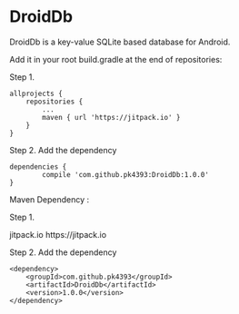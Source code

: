 # DroidDb
DroidDb is a key-value SQLite based database for Android.

Add it in your root build.gradle at the end of repositories:

 Step 1.
 
	allprojects {
		repositories {
			...
			maven { url 'https://jitpack.io' }
		}
	}
  
Step 2. Add the dependency

	dependencies {
	        compile 'com.github.pk4393:DroidDb:1.0.0'
	}
  
  Maven Dependency :
  
  Step 1.
 
  <repositories>
		<repository>
		    <id>jitpack.io</id>
		    <url>https://jitpack.io</url>
		</repository>
	</repositories>
  
Step 2. Add the dependency

	<dependency>
	    <groupId>com.github.pk4393</groupId>
	    <artifactId>DroidDb</artifactId>
	    <version>1.0.0</version>
	</dependency>
